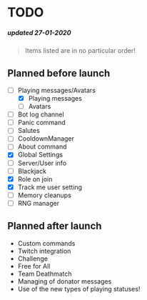 # TODO
##### updated 27-01-2020
> Items listed are in no particular order!

## Planned before launch
- [ ] Playing messages/Avatars
  - [x] Playing messages
  - [ ] Avatars
- [ ] Bot log channel
- [ ] Panic command
- [ ] Salutes
- [ ] CooldownManager
- [ ] About command
- [x] Global Settings
- [ ] Server/User info
- [ ] Blackjack
- [x] Role on join
- [x] Track me user setting
- [ ] Memory cleanups
- [ ] RNG manager

## Planned after launch
- Custom commands
- Twitch integration
- Challenge
- Free for All
- Team Deathmatch
- Managing of donator messages
- Use of the new types of playing statuses!